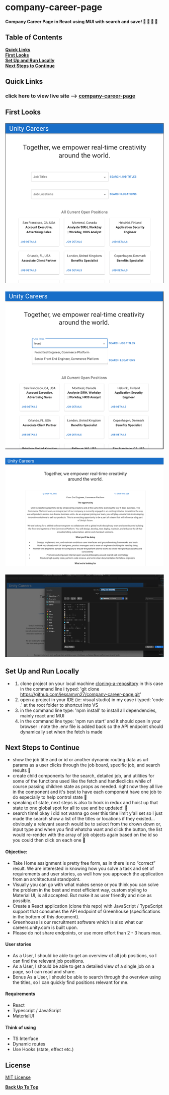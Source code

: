 # company-career-page
#### Company Career Page in React using MUI with search and save! 🐬 🦄 🐳 🐙


## Table of Contents
**[Quick Links](#Quick-Links)**<br>
**[First Looks](#First-Looks)**<br>
**[Set Up and Run Locally](#Set-Up-and-Run-Locally)**<br>
**[Next Steps to Continue](#Next-Steps-to-Continue)**<br>


## Quick Links
### click here to view live site --> [company-career-page](https://company-career-page.netlify.app/)

## First Looks
### ![](src/images/screenshot-1-unity.png)
### ![](src/images/srcreenshot-2-unity.png)
### ![](src/images/screenshot-3-unity.png)
### ![](src/images/screenshot-4-unity.png)

## Set Up and Run Locally
- 1. clone project on your local machine [cloning-a-repository](https://docs.github.com/en/repositories/creating-and-managing-repositories/cloning-a-repository) in this case in the command line i typed: 'git clone https://github.com/jessamyn27/company-career-page.git'
- 2. open a project in your IDE (ie: visual studio) in my case i typed: 'code .' at the root folder to shortcut into VS
- 3. in the command line type: 'npm install' to install all dependencies, mainly react and MUI
  4. in the command line type: 'npm run start' and it should open in your browser : note the .env file is added back so the API endpoint should dynamically set when the fetch is made

## Next Steps to Continue
- show the job title and or id or another dynamic routing data as url params as a user clicks through the job board, specific job, and search results 🐙
- create child components for the search, detailed job, and utilities for some of the functions used like the fetch and handleclicks while of course passing children state as props as needed. right now they all live in the <Careers/> component and it's best to have each component have one job to do especially to help control state 🐬
- speaking of state, next steps is also to hook in redux and hoist up that state to one global spot for all to use and be updated! 🦄
- search time! okay i did not wanna go over this time limit  y'all set so I just made the search show a list of the titles or locations if they existed... obviously a relevant search would be to select from the drown down or, input type and when you find whatcha want and click the button, the list would re-render with the array of job objects again based on the id so you could then click on each one 🦩

#### Objective:
- Take Home assignment is pretty free form, as in there is no “correct” result. We are interested in knowing how you solve a task and set of requirements and user stories, as well how you approach the application from an architectural standpoint. 
- Visually you can go with what makes sense or you think you can solve the problem in the best and most efficient way, custom styling to Material UI, is all accepted. But make it as user friendly and nice as possible.
- Create a React application (clone this repo) with JavaScript / TypeScript support that consumes the API endpoint of Greenhouse (specifications in the bottom of this document).
 - Greenhouse is our recruitment software which is also what our careers.unity.com is built upon.
- Please do not share endpoints, or use more effort than 2 - 3 hours max.

#### User stories
- As a User, I should be able to get an overview of all job positions, so I can find the relevant job positions.
- As a User, I should be able to get a detailed view of a single job on a page, so I can read and share.
- Bonus As a User, I should be able to search through the overview using the titles, so I can quickly find positions relevant for me.

#### Requirements
- React
- Typescript / JavaScript
- MaterialUI

#### Think of using
- TS Interface
- Dynamic routes
- Use Hooks (state, effect etc.)

## License

[MIT License](https://opensource.org/licenses/MIT)

**[Back Up To Top](#e-commerce-site)**
